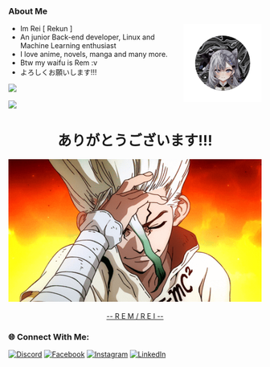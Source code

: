 ### About Me
<img align="right" height="155px" width="155px" alt="kiana" src="https://raw.githubusercontent.com/veldanava/veldanava/main/20230226_212342.png" />

 - Im Rei [ Rekun ]
 - An junior Back-end developer, Linux and Machine Learning enthusiast
 - I love anime, novels, manga and many more.
 - Btw my waifu is Rem :v
 - よろしくお願いします!!!
 
[![](https://visitcount.itsvg.in/api?id=Rekun-dev&label=Github%20views&color=12&icon=2&pretty=true)](https://visitcount.itsvg.in)

<img src="https://user-images.githubusercontent.com/73097560/115834477-dbab4500-a447-11eb-908a-139a6edaec5c.gif"/> 
 <div align="center">
  <h1>ありがとうございます!!!</h1> 
   <img src="https://raw.githubusercontent.com/Rekun-dev/Rekun-dev/master/assets/98111dfdcdef62f0900a2039b9308519.gif" alt="arigatou"/>
   <br>
   <br>
    <a href="github.com/rekun-dev" >-- R E M  / R E I --</a>
 </div>
 
 ### 🌐 Connect With Me:
[![Discord](https://img.shields.io/badge/Discord-%237289DA.svg?logo=discord&logoColor=white)](https://discord.gg/ohmyaleister) [![Facebook](https://img.shields.io/badge/Facebook-%231877F2.svg?logo=Facebook&logoColor=white)](https://facebook.com/miraearchlinux) [![Instagram](https://img.shields.io/badge/Instagram-%23E4405F.svg?logo=Instagram&logoColor=white)](https://instagram.com/alexander.s.kennedy) [![LinkedIn](https://img.shields.io/badge/LinkedIn-%230077B5.svg?logo=linkedin&logoColor=white)](https://linkedin.com/in/mirae-znain) 


